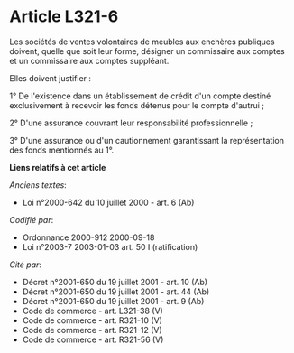# Article L321-6

Les sociétés de ventes volontaires de meubles aux enchères publiques doivent, quelle que soit leur forme, désigner un
commissaire aux comptes et un commissaire aux comptes suppléant.

Elles doivent justifier :

1° De l'existence dans un établissement de crédit d'un compte destiné exclusivement à recevoir les fonds détenus pour le
compte d'autrui ;

2° D'une assurance couvrant leur responsabilité professionnelle ;

3° D'une assurance ou d'un cautionnement garantissant la représentation des fonds mentionnés au 1°.

**Liens relatifs à cet article**

_Anciens textes_:

  - Loi n°2000-642 du 10 juillet 2000 - art. 6 (Ab)

_Codifié par_:

  - Ordonnance 2000-912 2000-09-18
  - Loi n°2003-7 2003-01-03 art. 50 I (ratification)

_Cité par_:

  - Décret n°2001-650 du 19 juillet 2001 - art. 10 (Ab)
  - Décret n°2001-650 du 19 juillet 2001 - art. 44 (Ab)
  - Décret n°2001-650 du 19 juillet 2001 - art. 9 (Ab)
  - Code de commerce - art. L321-38 (V)
  - Code de commerce - art. R321-10 (V)
  - Code de commerce - art. R321-12 (V)
  - Code de commerce - art. R321-56 (V)

